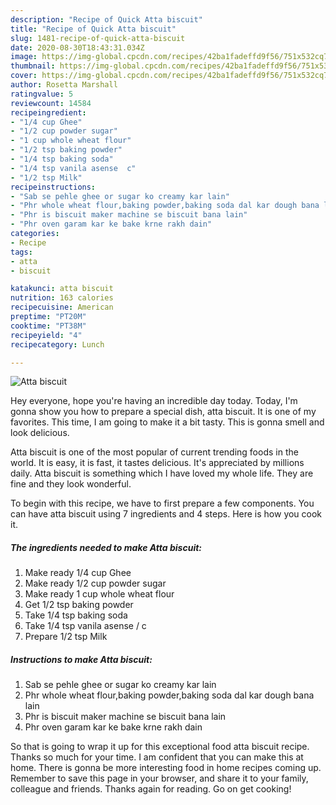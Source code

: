 ```yaml
---
description: "Recipe of Quick Atta biscuit"
title: "Recipe of Quick Atta biscuit"
slug: 1481-recipe-of-quick-atta-biscuit
date: 2020-08-30T18:43:31.034Z
image: https://img-global.cpcdn.com/recipes/42ba1fadeffd9f56/751x532cq70/atta-biscuit-recipe-main-photo.jpg
thumbnail: https://img-global.cpcdn.com/recipes/42ba1fadeffd9f56/751x532cq70/atta-biscuit-recipe-main-photo.jpg
cover: https://img-global.cpcdn.com/recipes/42ba1fadeffd9f56/751x532cq70/atta-biscuit-recipe-main-photo.jpg
author: Rosetta Marshall
ratingvalue: 5
reviewcount: 14584
recipeingredient:
- "1/4 cup Ghee"
- "1/2 cup powder sugar"
- "1 cup whole wheat flour"
- "1/2 tsp baking powder"
- "1/4 tsp baking soda"
- "1/4 tsp vanila asense  c"
- "1/2 tsp Milk"
recipeinstructions:
- "Sab se pehle ghee or sugar ko creamy kar lain"
- "Phr whole wheat flour,baking powder,baking soda dal kar dough bana lain"
- "Phr is biscuit maker machine se biscuit bana lain"
- "Phr oven garam kar ke bake krne rakh dain"
categories:
- Recipe
tags:
- atta
- biscuit

katakunci: atta biscuit 
nutrition: 163 calories
recipecuisine: American
preptime: "PT20M"
cooktime: "PT38M"
recipeyield: "4"
recipecategory: Lunch

---
```



![Atta biscuit](https://img-global.cpcdn.com/recipes/42ba1fadeffd9f56/751x532cq70/atta-biscuit-recipe-main-photo.jpg)

Hey everyone, hope you're having an incredible day today. Today, I'm gonna show you how to prepare a special dish, atta biscuit. It is one of my favorites. This time, I am going to make it a bit tasty. This is gonna smell and look delicious.

Atta biscuit is one of the most popular of current trending foods in the world. It is easy, it is fast, it tastes delicious. It's appreciated by millions daily. Atta biscuit is something which I have loved my whole life. They are fine and they look wonderful.




To begin with this recipe, we have to first prepare a few components. You can have atta biscuit using 7 ingredients and 4 steps. Here is how you cook it.

<!--inarticleads1-->

##### The ingredients needed to make Atta biscuit:

1. Make ready 1/4 cup Ghee
1. Make ready 1/2 cup powder sugar
1. Make ready 1 cup whole wheat flour
1. Get 1/2 tsp baking powder
1. Take 1/4 tsp baking soda
1. Take 1/4 tsp vanila asense / c
1. Prepare 1/2 tsp Milk




<!--inarticleads2-->

##### Instructions to make Atta biscuit:

1. Sab se pehle ghee or sugar ko creamy kar lain
1. Phr whole wheat flour,baking powder,baking soda dal kar dough bana lain
1. Phr is biscuit maker machine se biscuit bana lain
1. Phr oven garam kar ke bake krne rakh dain




So that is going to wrap it up for this exceptional food atta biscuit recipe. Thanks so much for your time. I am confident that you can make this at home. There is gonna be more interesting food in home recipes coming up. Remember to save this page in your browser, and share it to your family, colleague and friends. Thanks again for reading. Go on get cooking!
